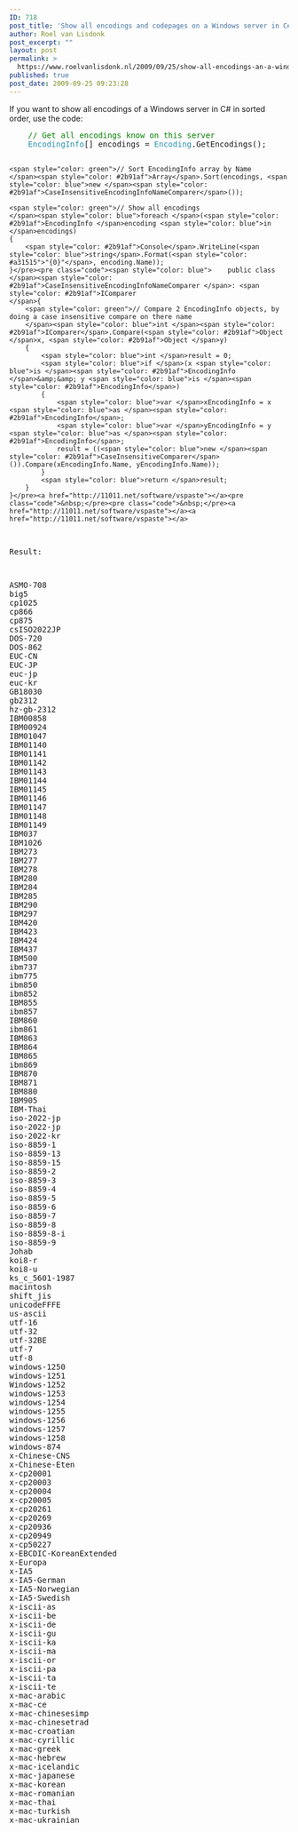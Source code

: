 ```yaml
---
ID: 718
post_title: 'Show all encodings and codepages on a Windows server in C#'
author: Roel van Lisdonk
post_excerpt: ""
layout: post
permalink: >
  https://www.roelvanlisdonk.nl/2009/09/25/show-all-encodings-an-a-windows-server-in-c/
published: true
post_date: 2009-09-25 09:23:28
---
```

<p>If you want to show all encodings of a Windows server in C# in sorted order, use the code:</p><pre class="code"><span style="color: green">    // Get all encodings know on this server
    </span><span style="color: #2b91af">EncodingInfo</span>[] encodings = <span style="color: #2b91af">Encoding</span>.GetEncodings();

    <span style="color: green">// Sort EncodingInfo array by Name
    </span><span style="color: #2b91af">Array</span>.Sort(encodings, <span style="color: blue">new </span><span style="color: #2b91af">CaseInsensitiveEncodingInfoNameComparer</span>());

    <span style="color: green">// Show all encodings
    </span><span style="color: blue">foreach </span>(<span style="color: #2b91af">EncodingInfo </span>encoding <span style="color: blue">in </span>encodings)
    {
        <span style="color: #2b91af">Console</span>.WriteLine(<span style="color: blue">string</span>.Format(<span style="color: #a31515">"{0}"</span>, encoding.Name));
    }</pre><pre class="code"><span style="color: blue">    public class </span><span style="color: #2b91af">CaseInsensitiveEncodingInfoNameComparer </span>: <span style="color: #2b91af">IComparer
    </span>{
        <span style="color: green">// Compare 2 EncodingInfo objects, by doing a case insensitive compare on there name
        </span><span style="color: blue">int </span><span style="color: #2b91af">IComparer</span>.Compare(<span style="color: #2b91af">Object </span>x, <span style="color: #2b91af">Object </span>y)
        {
            <span style="color: blue">int </span>result = 0;
            <span style="color: blue">if </span>(x <span style="color: blue">is </span><span style="color: #2b91af">EncodingInfo </span>&amp;&amp; y <span style="color: blue">is </span><span style="color: #2b91af">EncodingInfo</span>)
            {
                <span style="color: blue">var </span>xEncodingInfo = x <span style="color: blue">as </span><span style="color: #2b91af">EncodingInfo</span>;
                <span style="color: blue">var </span>yEncodingInfo = y <span style="color: blue">as </span><span style="color: #2b91af">EncodingInfo</span>;
                result = ((<span style="color: blue">new </span><span style="color: #2b91af">CaseInsensitiveComparer</span>()).Compare(xEncodingInfo.Name, yEncodingInfo.Name));
            }
            <span style="color: blue">return </span>result;
        }
    }</pre><a href="http://11011.net/software/vspaste"></a><pre class="code">&nbsp;</pre><pre class="code">&nbsp;</pre><a href="http://11011.net/software/vspaste"></a><a href="http://11011.net/software/vspaste"></a>
<p>Result:<br /></p>
<p>ASMO-708<br />big5<br />cp1025<br />cp866<br />cp875<br />csISO2022JP<br />DOS-720<br />DOS-862<br />EUC-CN<br />EUC-JP<br />euc-jp<br />euc-kr<br />GB18030<br />gb2312<br />hz-gb-2312<br />IBM00858<br />IBM00924<br />IBM01047<br />IBM01140<br />IBM01141<br />IBM01142<br />IBM01143<br />IBM01144<br />IBM01145<br />IBM01146<br />IBM01147<br />IBM01148<br />IBM01149<br />IBM037<br />IBM1026<br />IBM273<br />IBM277<br />IBM278<br />IBM280<br />IBM284<br />IBM285<br />IBM290<br />IBM297<br />IBM420<br />IBM423<br />IBM424<br />IBM437<br />IBM500<br />ibm737<br />ibm775<br />ibm850<br />ibm852<br />IBM855<br />ibm857<br />IBM860<br />ibm861<br />IBM863<br />IBM864<br />IBM865<br />ibm869<br />IBM870<br />IBM871<br />IBM880<br />IBM905<br />IBM-Thai<br />iso-2022-jp<br />iso-2022-jp<br />iso-2022-kr<br />iso-8859-1<br />iso-8859-13<br />iso-8859-15<br />iso-8859-2<br />iso-8859-3<br />iso-8859-4<br />iso-8859-5<br />iso-8859-6<br />iso-8859-7<br />iso-8859-8<br />iso-8859-8-i<br />iso-8859-9<br />Johab<br />koi8-r<br />koi8-u<br />ks_c_5601-1987<br />macintosh<br />shift_jis<br />unicodeFFFE<br />us-ascii<br />utf-16<br />utf-32<br />utf-32BE<br />utf-7<br />utf-8<br />windows-1250<br />windows-1251<br />Windows-1252<br />windows-1253<br />windows-1254<br />windows-1255<br />windows-1256<br />windows-1257<br />windows-1258<br />windows-874<br />x-Chinese-CNS<br />x-Chinese-Eten<br />x-cp20001<br />x-cp20003<br />x-cp20004<br />x-cp20005<br />x-cp20261<br />x-cp20269<br />x-cp20936<br />x-cp20949<br />x-cp50227<br />x-EBCDIC-KoreanExtended<br />x-Europa<br />x-IA5<br />x-IA5-German<br />x-IA5-Norwegian<br />x-IA5-Swedish<br />x-iscii-as<br />x-iscii-be<br />x-iscii-de<br />x-iscii-gu<br />x-iscii-ka<br />x-iscii-ma<br />x-iscii-or<br />x-iscii-pa<br />x-iscii-ta<br />x-iscii-te<br />x-mac-arabic<br />x-mac-ce<br />x-mac-chinesesimp<br />x-mac-chinesetrad<br />x-mac-croatian<br />x-mac-cyrillic<br />x-mac-greek<br />x-mac-hebrew<br />x-mac-icelandic<br />x-mac-japanese<br />x-mac-korean<br />x-mac-romanian<br />x-mac-thai<br />x-mac-turkish<br />x-mac-ukrainian</p><a href="http://11011.net/software/vspaste"></a>